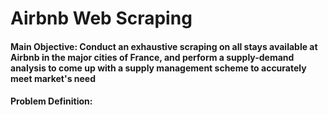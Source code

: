 # Airbnb Web Scraping
#### Main Objective: Conduct an exhaustive scraping on all stays available at Airbnb in the major cities of France, and perform a supply-demand analysis to come up with a supply management scheme to accurately meet market's need
#### Problem Definition: 
